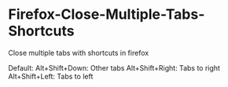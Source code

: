 # Firefox-Close-Multiple-Tabs-Shortcuts
Close multiple tabs with shortcuts in firefox

Default: Alt+Shift+Down: Other tabs
         Alt+Shift+Right: Tabs to right
         Alt+Shift+Left: Tabs to left
